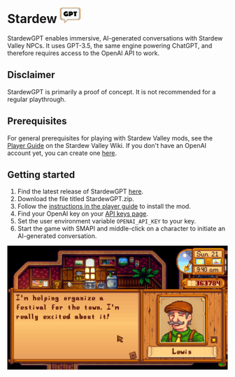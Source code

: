 # **Stardew** ![StardewGPT icon](.img/icon_48.png)

StardewGPT enables immersive, AI-generated conversations with Stardew Valley NPCs. It uses GPT-3.5, the same engine powering ChatGPT, and therefore requires access to the OpenAI API to work.

## Disclaimer
StardewGPT is primarily a proof of concept. It is not recommended for a regular playthrough.

## Prerequisites
For general prerequisites for playing with Stardew Valley mods, see the [Player Guide](https://stardewvalleywiki.com/Modding:Player_Guide/Getting_Started) on the Stardew Valley Wiki.
If you don't have an OpenAI account yet, you can create one [here](https://beta.openai.com/signup).

## Getting started
1. Find the latest release of StardewGPT [here](https://github.com/HenriSchulte/StardewGPT/releases).
1. Download the file titled StardewGPT.zip.
1. Follow the [instructions in the player guide](https://stardewvalleywiki.com/Modding:Player_Guide/Getting_Started#Install_mods) to install the mod.
1. Find your OpenAI key on your [API keys page](https://platform.openai.com/account/api-keys).
1. Set the user environment variable `OPENAI_API_KEY` to your key.
1. Start the game with SMAPI and middle-click on a character to initiate an AI-generated conversation.

![Screenshot of an AI-generated conversation with Mayor Lewis](.img/lewis.jpg)
